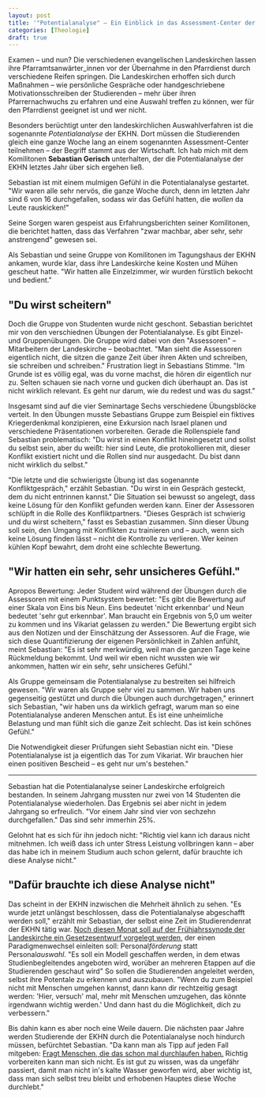 ```yaml
---
layout: post
title: '"Potentialanalyse" – Ein Einblick in das Assessment-Center der EKHN'
categories: [Theologie]
draft: true
---
```


Examen – und nun? Die verschiedenen evangelischen Landeskirchen lassen ihre Pfarramtsanwärter_innen vor der Übernahme in den Pfarrdienst durch verschiedene Reifen springen. Die Landeskirchen erhoffen sich durch Maßnahmen – wie persönliche Gespräche oder handgeschriebene Motivationsschreiben der Studierenden – mehr über ihren Pfarrernachwuchs zu erfahren und eine Auswahl treffen zu können, wer für den Pfarrdienst geeignet ist und wer nicht.

Besonders berüchtigt unter den landeskirchlichen Auswahlverfahren ist die sogenannte *Potentialanalyse* der EKHN. Dort müssen die Studierenden gleich eine ganze Woche lang an einem sogenannten Assessment-Center teilnehmen – der Begriff stammt aus der Wirtschaft. Ich hab mich mit dem Komilitonen **Sebastian Gerisch** unterhalten, der die Potentialanalyse der EKHN letztes Jahr über sich ergehen ließ.

Sebastian ist mit einem mulmigen Gefühl in die Potentialanalyse gestartet. "Wir waren alle sehr nervös, die ganze Woche durch, denn im letzten Jahr sind 6 von 16 durchgefallen, sodass wir das Gefühl hatten, die *wollen* da Leute rauskicken!"

Seine Sorgen waren gespeist aus Erfahrungsberichten seiner Komilitonen, die berichtet hatten, dass das Verfahren "zwar machbar, aber sehr, sehr anstrengend" gewesen sei. 

Als Sebastian und seine Gruppe von Komilitonen im Tagungshaus der EKHN ankamen, wurde klar, dass ihre Landeskirche keine Kosten und Mühen gescheut hatte. "Wir hatten alle Einzelzimmer, wir wurden fürstlich bekocht und bedient."

## "Du wirst scheitern"

Doch die Gruppe von Studenten wurde nicht geschont. Sebastian berichtet mir von den verschiednen Übungen der Potentialanalyse. Es gibt Einzel- und Gruppenübungen. Die Gruppe wird dabei von den "Assessoren" – Mitarbeitern der Landeskirche – beobachtet. "Man sieht die Assessoren eigentlich nicht, die sitzen die ganze Zeit über ihren Akten und schreiben, sie schreiben und schreiben." Frustration liegt in Sebastians Stimme. "Im Grunde ist es völlig egal, was du vorne machst, die hören dir eigentlich nur zu. Selten schauen sie nach vorne und gucken dich überhaupt an. Das ist nicht wirklich relevant. Es geht nur darum, wie du redest und was du sagst."

Insgesamt sind auf die vier Seminartage Sechs verschiedene Übungsblöcke verteit. In den Übungen musste Sebastians Gruppe zum Beispiel ein fiktives Kriegerdenkmal konzipieren, eine Exkursion nach Israel planen und verschiedene Präsentationen vorbereiten. Gerade die Rollenspiele fand Sebastian problematisch: "Du wirst in einen Konflikt hineingesetzt und sollst du selbst sein, aber du weißt: hier sind Leute, die protokollieren mit, dieser Konflikt existiert nicht und die Rollen sind nur ausgedacht. Du bist dann nicht wirklich du selbst."

"Die letzte und die schwierigste Übung ist das sogenannte Konfliktgespräch," erzählt Sebastian. "Du wirst in ein Gespräch gesteckt, dem du nicht entrinnen kannst." Die Situation sei bewusst so angelegt, dass keine Lösung für den Konflikt gefunden werden kann. Einer der Assessoren schlüpft in die Rolle des Konfliktpartners. "Dieses Gespräch ist schwierig und du wirst scheitern," fasst es Sebastian zusammen. Sinn dieser Übung soll sein, den Umgang mit Konflikten zu trainieren und – auch, wenn sich keine Lösung finden lässt – nicht die Kontrolle zu verlieren. Wer keinen kühlen Kopf bewahrt, dem droht eine schlechte Bewertung.

## "Wir hatten ein sehr, sehr unsicheres Gefühl."

Apropos Bewertung: Jeder Student wird während der Übungen durch die Assessoren mit einem Punktsystem bewertet: "Es gibt die Bewertung auf einer Skala von Eins bis Neun. Eins bedeutet 'nicht erkennbar' und Neun bedeutet 'sehr gut erkennbar'. Man braucht ein Ergebnis von 5,0 um weiter zu kommen und ins Vikariat gelassen zu werden." Die Bewertung ergibt sich aus den Notizen und der Einschätzung der Assessoren. Auf die Frage, wie sich diese Quantifizierung der eigenen Persönlichkeit in Zahlen anfühlt, meint Sebastian: "Es ist sehr merkwürdig, weil man die ganzen Tage keine Rückmeldung bekommt.  Und weil wir eben nicht wussten wie wir ankommen, hatten wir ein sehr, sehr unsicheres Gefühl."

Als Gruppe gemeinsam die Potentialanalyse zu bestreiten sei hilfreich gewesen. "Wir waren als Gruppe sehr viel zu sammen. Wir haben uns gegenseitig gestützt und durch die Übungen auch durchgetragen," erinnert sich Sebastian, "wir haben uns da wirklich gefragt, warum man so eine Potentialanalyse anderen Menschen antut. Es ist eine unheimliche Belastung und man fühlt sich die ganze Zeit schlecht. Das ist kein schönes Gefühl."

Die Notwendigkeit dieser Prüfungen sieht Sebastian nicht ein. "Diese Potentialanalyse ist ja eigentlich das Tor zum Vikariat. Wir brauchen hier einen positiven Bescheid – es geht nur um's bestehen."

-----

Sebastian hat die Potentialanalyse seiner Landeskirche erfolgreich bestanden. In seinem Jahrgang mussten nur zwei von 14 Studenten die Potentialanalyse wiederholen. Das Ergebnis sei aber nicht in jedem Jahrgang so erfreulich. "Vor einem Jahr sind vier von sechzehn durchgefallen." Das sind sehr immerhin 25%. 

Gelohnt hat es sich für ihn jedoch nicht: "Richtig viel kann ich daraus nicht mitnehmen. Ich weiß dass ich unter Stress Leistung vollbringen kann – aber das habe ich in meinem Studium auch schon gelernt, dafür brauchte ich diese Analyse nicht."

## "Dafür brauchte ich diese Analyse nicht"

Das scheint in der EKHN inzwischen die Mehrheit ähnlich zu sehen. "Es wurde jetzt unlängst beschlossen, dass die Potentialanalyse abgeschafft werden soll," erzählt mir Sebastian, der selbst eine Zeit im Studierendenrat der EKHN tätig war. [Noch diesen Monat soll auf der Frühjahrssynode der Landeskirche ein Gesetzesentwurf vorgelegt werden](http://ekhn.interseth.de/was-wir-machen/potentialanalyse/), der einen Paradigmenwechsel einleiten soll: Personal*förderung* statt Personal*auswahl*. "Es soll ein Modell geschaffen werden, in dem etwas Studienbegleitendes angeboten wird, worüber an mehreren Etappen auf die Studierenden geschaut wird" So sollen die Studierenden angeleitet werden, selbst ihre Potentale zu erkennen und auszubauen. "Wenn du zum Beispiel nicht mit Menschen umgehen kannst, dann kann dir rechtzeitig gesagt werden: 'Hier, versuch' mal, mehr mit Menschen umzugehen, das könnte irgendwann wichtig werden.' Und dann hast du die Möglichkeit, dich zu verbessern."

Bis dahin kann es aber noch eine Weile dauern. Die nächsten paar Jahre werden Studierende der EKHN durch die Potentialanalyse noch hindurch müssen, befürchtet Sebastian. "Da kann man als Tipp auf jeden Fall mitgeben: [Fragt Menschen, die das schon mal durchlaufen haben.](http://www.ekhn-studierende.de/potentialanalyse.html) Richtig vorbereiten kann man sich nicht. Es ist gut zu wissen, was da ungefähr passiert, damit man nicht in's kalte Wasser geworfen wird, aber wichtig ist, dass man sich selbst treu bleibt und erhobenen Hauptes diese Woche durchlebt."